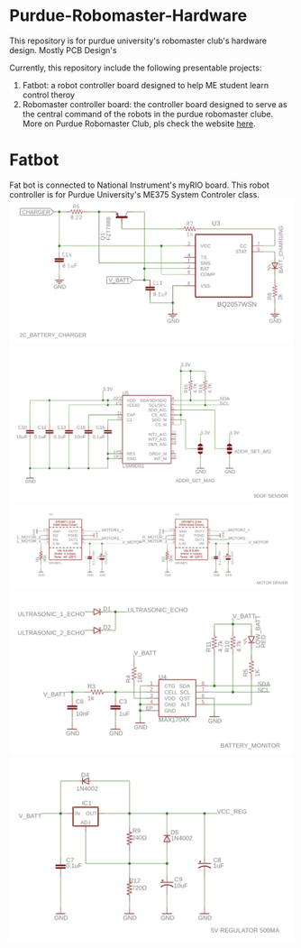 # Purdue-Robomaster-Hardware
This repository is for purdue university's robomaster club's hardware design. Mostly PCB Design's

Currently, this repository include the following presentable projects:
1.  Fatbot: a robot controller board designed to help ME student learn control theroy
2.  Robomaster controller board: the controller board designed to serve as the central command of the robots in the purdue robomaster clube. More on Purdue Robomaster Club, pls check the website [here](http://Purduerm.com").

# Fatbot #
Fat bot is connected to National Instrument's myRIO board. This robot controller is for Purdue University's ME375 System Controler class. 
![alt text](https://raw.githubusercontent.com/cmz97/Purdue-Robomaster-Hardware/master/Image/1.png)
![alt text](https://raw.githubusercontent.com/cmz97/Purdue-Robomaster-Hardware/master/Image/2.png)
![alt text](https://raw.githubusercontent.com/cmz97/Purdue-Robomaster-Hardware/master/Image/3.png)
![alt text](https://raw.githubusercontent.com/cmz97/Purdue-Robomaster-Hardware/master/Image/4.png)
![alt text](https://raw.githubusercontent.com/cmz97/Purdue-Robomaster-Hardware/master/Image/5.png)

